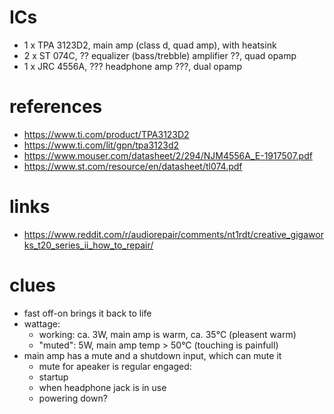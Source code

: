 # ICs

- 1 x TPA 3123D2, main amp (class d, quad amp), with heatsink
- 2 x ST 074C, ?? equalizer (bass/trebble) amplifier ??, quad opamp
- 1 x JRC 4556A, ??? headphone amp ???, dual opamp

# references

- https://www.ti.com/product/TPA3123D2
- https://www.ti.com/lit/gpn/tpa3123d2
- https://www.mouser.com/datasheet/2/294/NJM4556A_E-1917507.pdf
- https://www.st.com/resource/en/datasheet/tl074.pdf

# links

- https://www.reddit.com/r/audiorepair/comments/nt1rdt/creative_gigaworks_t20_series_ii_how_to_repair/

# clues

- fast off-on brings it back to life
- wattage:
  - working: ca. 3W, main amp is warm, ca. 35°C (pleasent warm)
  - "muted": 5W, main amp temp > 50°C (touching is painfull)
- main amp has a mute and a shutdown input, which can mute it
  - mute for apeaker is regular engaged:
  - startup
  - when headphone jack is in use
  - powering down?

